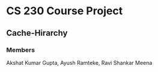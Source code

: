 # CS 230 Course Project
## Cache-Hirarchy

### Members 
Akshat Kumar Gupta, Ayush Ramteke, Ravi Shankar Meena
